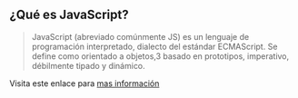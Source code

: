 ## ¿Qué es JavaScript?

> JavaScript (abreviado comúnmente JS) es un lenguaje de programación interpretado, dialecto del estándar ECMAScript. Se define como orientado a objetos,3​ basado en prototipos, imperativo, débilmente tipado y dinámico.

Visita este enlace para [mas información](https://es.wikipedia.org/wiki/JavaScript)
